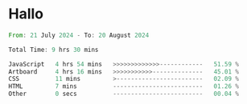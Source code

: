 # Hallo
<!--START_SECTION:waka-->

```rust
From: 21 July 2024 - To: 20 August 2024

Total Time: 9 hrs 30 mins

JavaScript   4 hrs 54 mins   >>>>>>>>>>>>>------------   51.59 %
Artboard     4 hrs 16 mins   >>>>>>>>>>>--------------   45.01 %
CSS          11 mins         >------------------------   02.09 %
HTML         7 mins          -------------------------   01.26 %
Other        0 secs          -------------------------   00.04 %
```

<!--END_SECTION:waka-->
